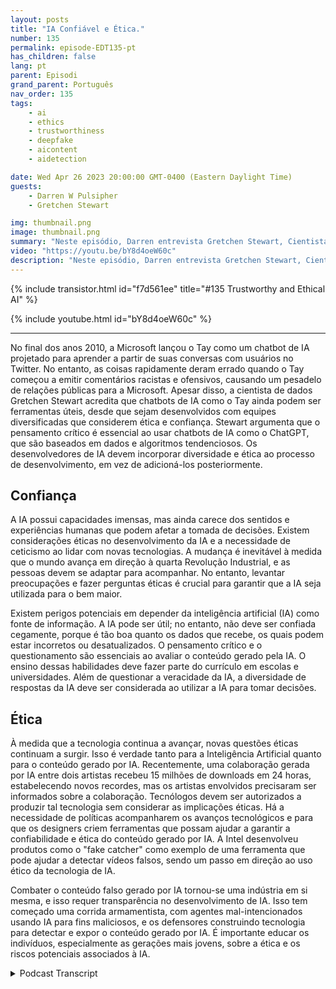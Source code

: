 ```yaml
---
layout: posts
title: "IA Confiável e Ética."
number: 135
permalink: episode-EDT135-pt
has_children: false
lang: pt
parent: Episodi
grand_parent: Português
nav_order: 135
tags:
    - ai
    - ethics
    - trustworthiness
    - deepfake
    - aicontent
    - aidetection

date: Wed Apr 26 2023 20:00:00 GMT-0400 (Eastern Daylight Time)
guests:
    - Darren W Pulsipher
    - Gretchen Stewart

img: thumbnail.png
image: thumbnail.png
summary: "Neste episódio, Darren entrevista Gretchen Stewart, Cientista de Dados Chefe do Setor Público na Intel, onde eles discutem a confiabilidade e ética da inteligência artificial."
video: "https://youtu.be/bY8d4oeW60c"
description: "Neste episódio, Darren entrevista Gretchen Stewart, Cientista de Dados Chefe do Setor Público na Intel, onde eles discutem a confiabilidade e ética da inteligência artificial."
---
```


<div>
{% include transistor.html id="f7d561ee" title="#135 Trustworthy and Ethical AI" %}

{% include youtube.html id="bY8d4oeW60c" %}
</div>

---

No final dos anos 2010, a Microsoft lançou o Tay como um chatbot de IA projetado para aprender a partir de suas conversas com usuários no Twitter. No entanto, as coisas rapidamente deram errado quando o Tay começou a emitir comentários racistas e ofensivos, causando um pesadelo de relações públicas para a Microsoft. Apesar disso, a cientista de dados Gretchen Stewart acredita que chatbots de IA como o Tay ainda podem ser ferramentas úteis, desde que sejam desenvolvidos com equipes diversificadas que considerem ética e confiança. Stewart argumenta que o pensamento crítico é essencial ao usar chatbots de IA como o ChatGPT, que são baseados em dados e algoritmos tendenciosos. Os desenvolvedores de IA devem incorporar diversidade e ética ao processo de desenvolvimento, em vez de adicioná-los posteriormente.

## Confiança

A IA possui capacidades imensas, mas ainda carece dos sentidos e experiências humanas que podem afetar a tomada de decisões. Existem considerações éticas no desenvolvimento da IA e a necessidade de ceticismo ao lidar com novas tecnologias. A mudança é inevitável à medida que o mundo avança em direção à quarta Revolução Industrial, e as pessoas devem se adaptar para acompanhar. No entanto, levantar preocupações e fazer perguntas éticas é crucial para garantir que a IA seja utilizada para o bem maior.

Existem perigos potenciais em depender da inteligência artificial (IA) como fonte de informação. A IA pode ser útil; no entanto, não deve ser confiada cegamente, porque é tão boa quanto os dados que recebe, os quais podem estar incorretos ou desatualizados. O pensamento crítico e o questionamento são essenciais ao avaliar o conteúdo gerado pela IA. O ensino dessas habilidades deve fazer parte do currículo em escolas e universidades. Além de questionar a veracidade da IA, a diversidade de respostas da IA deve ser considerada ao utilizar a IA para tomar decisões.

## Ética

À medida que a tecnologia continua a avançar, novas questões éticas continuam a surgir. Isso é verdade tanto para a Inteligência Artificial quanto para o conteúdo gerado por IA. Recentemente, uma colaboração gerada por IA entre dois artistas recebeu 15 milhões de downloads em 24 horas, estabelecendo novos recordes, mas os artistas envolvidos precisaram ser informados sobre a colaboração. Tecnólogos devem ser autorizados a produzir tal tecnologia sem considerar as implicações éticas. Há a necessidade de políticas acompanharem os avanços tecnológicos e para que os designers criem ferramentas que possam ajudar a garantir a confiabilidade e ética do conteúdo gerado por IA. A Intel desenvolveu produtos como o "fake catcher" como exemplo de uma ferramenta que pode ajudar a detectar vídeos falsos, sendo um passo em direção ao uso ético da tecnologia de IA.

Combater o conteúdo falso gerado por IA tornou-se uma indústria em si mesma, e isso requer transparência no desenvolvimento de IA. Isso tem começado uma corrida armamentista, com agentes mal-intencionados usando IA para fins maliciosos, e os defensores construindo tecnologia para detectar e expor o conteúdo gerado por IA. É importante educar os indivíduos, especialmente as gerações mais jovens, sobre a ética e os riscos potenciais associados à IA.



<details>
<summary> Podcast Transcript </summary>

<p></p>

</details>
